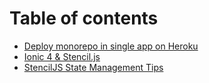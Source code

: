 # Table of contents

* [Deploy monorepo in single app on Heroku](README.md)
* [Ionic 4 & Stencil.js](ionic-4-and-stencil.js.md)
* [StencilJS State Management Tips](stenciljs-state-management-tips.md)

